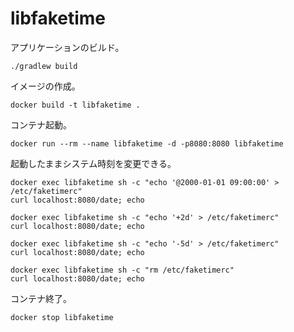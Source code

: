 # libfaketime

アプリケーションのビルド。
```
./gradlew build
```

イメージの作成。
```
docker build -t libfaketime .
```

コンテナ起動。
```
docker run --rm --name libfaketime -d -p8080:8080 libfaketime
```

起動したままシステム時刻を変更できる。
```
docker exec libfaketime sh -c "echo '@2000-01-01 09:00:00' > /etc/faketimerc"
curl localhost:8080/date; echo

docker exec libfaketime sh -c "echo '+2d' > /etc/faketimerc"
curl localhost:8080/date; echo

docker exec libfaketime sh -c "echo '-5d' > /etc/faketimerc"
curl localhost:8080/date; echo

docker exec libfaketime sh -c "rm /etc/faketimerc"
curl localhost:8080/date; echo
```

コンテナ終了。
```
docker stop libfaketime
```
